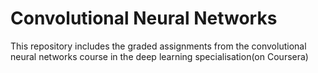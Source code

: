 # Convolutional Neural Networks
This repository includes the graded assignments from the convolutional neural networks course in the deep learning specialisation(on Coursera)
